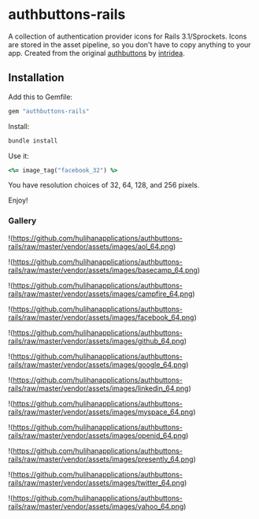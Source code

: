 # authbuttons-rails

A collection of authentication provider icons for Rails 3.1/Sprockets. Icons are stored in the asset pipeline, so you don't have to copy anything to your app.
Created from the original [authbuttons](https://github.com/intridea/authbuttons) by [intridea](http://intridea.com/).

## Installation

Add this to Gemfile:

```ruby
gem "authbuttons-rails"
``` 

Install:

```bash
bundle install
```

Use it:

```ruby
<%= image_tag("facebook_32") %>
```

You have resolution choices of 32, 64, 128, and 256 pixels.

Enjoy!

### Gallery

!(https://github.com/hulihanapplications/authbuttons-rails/raw/master/vendor/assets/images/aol_64.png)

!(https://github.com/hulihanapplications/authbuttons-rails/raw/master/vendor/assets/images/basecamp_64.png)

!(https://github.com/hulihanapplications/authbuttons-rails/raw/master/vendor/assets/images/campfire_64.png)

!(https://github.com/hulihanapplications/authbuttons-rails/raw/master/vendor/assets/images/facebook_64.png)

!(https://github.com/hulihanapplications/authbuttons-rails/raw/master/vendor/assets/images/github_64.png)

!(https://github.com/hulihanapplications/authbuttons-rails/raw/master/vendor/assets/images/google_64.png)

!(https://github.com/hulihanapplications/authbuttons-rails/raw/master/vendor/assets/images/linkedin_64.png)

!(https://github.com/hulihanapplications/authbuttons-rails/raw/master/vendor/assets/images/myspace_64.png)

!(https://github.com/hulihanapplications/authbuttons-rails/raw/master/vendor/assets/images/openid_64.png)

!(https://github.com/hulihanapplications/authbuttons-rails/raw/master/vendor/assets/images/presently_64.png)

!(https://github.com/hulihanapplications/authbuttons-rails/raw/master/vendor/assets/images/twitter_64.png)

!(https://github.com/hulihanapplications/authbuttons-rails/raw/master/vendor/assets/images/yahoo_64.png)
